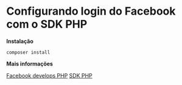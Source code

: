 # Configurando login do Facebook com o SDK PHP

__Instalação__

    composer install



__Mais informações__

[Facebook develops PHP](https://developers.facebook.com/docs/reference/php)
[SDK PHP](https://github.com/facebook/php-graph-sdk)
